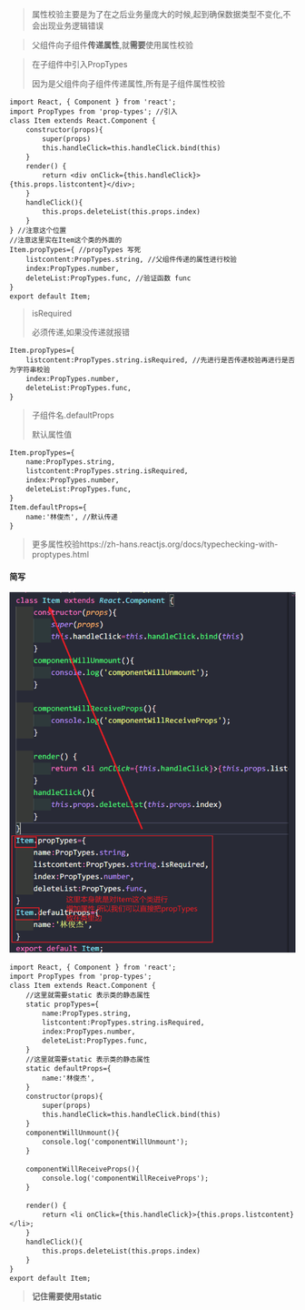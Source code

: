 > 属性校验主要是为了在之后业务量庞大的时候,起到确保数据类型不变化,不会出现业务逻辑错误

> 父组件向子组件**传递属性**,就**需要**使用属性校验

> 在子组件中引入PropTypes
>
> 因为是父组件向子组件传递属性,所有是子组件属性校验

```react
import React, { Component } from 'react';
import PropTypes from 'prop-types'; //引入
class Item extends React.Component {
    constructor(props){
        super(props)
        this.handleClick=this.handleClick.bind(this)
    }
    render() { 
        return <div onClick={this.handleClick}>{this.props.listcontent}</div>;
    }
    handleClick(){
        this.props.deleteList(this.props.index)
    }
} //注意这个位置
//注意这里实在Item这个类的外面的
Item.propTypes={ //propTypes 写死
    listcontent:PropTypes.string, //父组件传递的属性进行校验
    index:PropTypes.number,
    deleteList:PropTypes.func, //验证函数 func
}
export default Item;
```

> isRequired 
>
> 必须传递,如果没传递就报错

```react
Item.propTypes={
    listcontent:PropTypes.string.isRequired, //先进行是否传递校验再进行是否为字符串校验
    index:PropTypes.number,
    deleteList:PropTypes.func,
}
```

> 子组件名.defaultProps
>
> 默认属性值

```react
Item.propTypes={
    name:PropTypes.string,
    listcontent:PropTypes.string.isRequired,
    index:PropTypes.number,
    deleteList:PropTypes.func,
}
Item.defaultProps={
    name:'林俊杰', //默认传递
}
```

> 更多属性校验https://zh-hans.reactjs.org/docs/typechecking-with-proptypes.html

#### 简写

![image-20211117215751128](属性校验.assets/image-20211117215751128.png)

```react
import React, { Component } from 'react';
import PropTypes from 'prop-types';
class Item extends React.Component {
    //这里就需要static 表示类的静态属性
    static propTypes={
        name:PropTypes.string,
        listcontent:PropTypes.string.isRequired,
        index:PropTypes.number,
        deleteList:PropTypes.func,
    }
	//这里就需要static 表示类的静态属性
    static defaultProps={
        name:'林俊杰',
    }
    constructor(props){
        super(props)
        this.handleClick=this.handleClick.bind(this)
    }
    componentWillUnmount(){
        console.log('componentWillUnmount');
    }

    componentWillReceiveProps(){
        console.log('componentWillReceiveProps');
    }

    render() { 
        return <li onClick={this.handleClick}>{this.props.listcontent}</li>;
    }
    handleClick(){
        this.props.deleteList(this.props.index)
    }
}
export default Item;
```

> **记住需要使用static**











